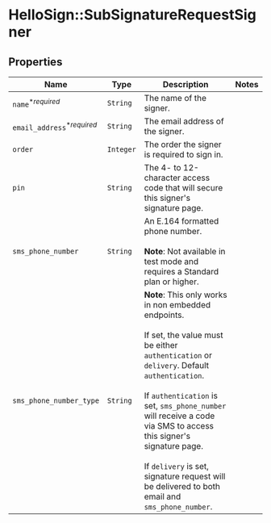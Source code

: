 # HelloSign::SubSignatureRequestSigner



## Properties

| Name | Type | Description | Notes |
| ---- | ---- | ----------- | ----- |
| `name`<sup>*_required_</sup> | ```String``` |  The name of the signer.  |  |
| `email_address`<sup>*_required_</sup> | ```String``` |  The email address of the signer.  |  |
| `order` | ```Integer``` |  The order the signer is required to sign in.  |  |
| `pin` | ```String``` |  The 4- to 12-character access code that will secure this signer&#39;s signature page.  |  |
| `sms_phone_number` | ```String``` |  An E.164 formatted phone number.<br><br>**Note**: Not available in test mode and requires a Standard plan or higher.  |  |
| `sms_phone_number_type` | ```String``` |  **Note**: This only works in non embedded endpoints.<br><br>If set, the value must be either `authentication` or `delivery`. Default `authentication`. <br><br>If `authentication` is set, `sms_phone_number` will receive a code via SMS to access this signer&#39;s signature page.<br><br>If `delivery` is set, signature request will be delivered to both email and `sms_phone_number`.  |  |

